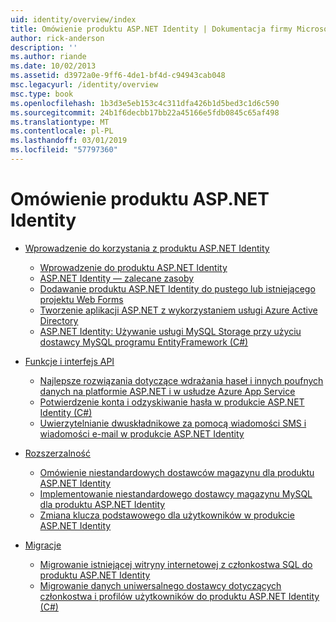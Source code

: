 ```yaml
---
uid: identity/overview/index
title: Omówienie produktu ASP.NET Identity | Dokumentacja firmy Microsoft
author: rick-anderson
description: ''
ms.author: riande
ms.date: 10/02/2013
ms.assetid: d3972a0e-9ff6-4de1-bf4d-c94943cab048
msc.legacyurl: /identity/overview
msc.type: book
ms.openlocfilehash: 1b3d3e5eb153c4c311dfa426b1d5bed3c1d6c590
ms.sourcegitcommit: 24b1f6decbb17bb22a45166e5fdb0845c65af498
ms.translationtype: MT
ms.contentlocale: pl-PL
ms.lasthandoff: 03/01/2019
ms.locfileid: "57797360"
---
```

<a name="aspnet-identity-overview"></a>Omówienie produktu ASP.NET Identity
====================
- [Wprowadzenie do korzystania z produktu ASP.NET Identity](getting-started/index.md)

    - [Wprowadzenie do produktu ASP.NET Identity](getting-started/introduction-to-aspnet-identity.md)
    - [ASP.NET Identity — zalecane zasoby](getting-started/aspnet-identity-recommended-resources.md)
    - [Dodawanie produktu ASP.NET Identity do pustego lub istniejącego projektu Web Forms](getting-started/adding-aspnet-identity-to-an-empty-or-existing-web-forms-project.md)
    - [Tworzenie aplikacji ASP.NET z wykorzystaniem usługi Azure Active Directory](getting-started/developing-aspnet-apps-with-windows-azure-active-directory.md)
    - [ASP.NET Identity: Używanie usługi MySQL Storage przy użyciu dostawcy MySQL programu EntityFramework (C#)](getting-started/aspnet-identity-using-mysql-storage-with-an-entityframework-mysql-provider.md)
- [Funkcje i interfejs API](features-api/index.md)

    - [Najlepsze rozwiązania dotyczące wdrażania haseł i innych poufnych danych na platformie ASP.NET i w usłudze Azure App Service](features-api/best-practices-for-deploying-passwords-and-other-sensitive-data-to-aspnet-and-azure.md)
    - [Potwierdzenie konta i odzyskiwanie hasła w produkcie ASP.NET Identity (C#)](features-api/account-confirmation-and-password-recovery-with-aspnet-identity.md)
    - [Uwierzytelnianie dwuskładnikowe za pomocą wiadomości SMS i wiadomości e-mail w produkcie ASP.NET Identity](features-api/two-factor-authentication-using-sms-and-email-with-aspnet-identity.md)
- [Rozszerzalność](extensibility/index.md)

    - [Omówienie niestandardowych dostawców magazynu dla produktu ASP.NET Identity](extensibility/overview-of-custom-storage-providers-for-aspnet-identity.md)
    - [Implementowanie niestandardowego dostawcy magazynu MySQL dla produktu ASP.NET Identity](extensibility/implementing-a-custom-mysql-aspnet-identity-storage-provider.md)
    - [Zmiana klucza podstawowego dla użytkowników w produkcie ASP.NET Identity](extensibility/change-primary-key-for-users-in-aspnet-identity.md)
- [Migracje](migrations/index.md)

    - [Migrowanie istniejącej witryny internetowej z członkostwa SQL do produktu ASP.NET Identity](migrations/migrating-an-existing-website-from-sql-membership-to-aspnet-identity.md)
    - [Migrowanie danych uniwersalnego dostawcy dotyczących członkostwa i profilów użytkowników do produktu ASP.NET Identity (C#)](migrations/migrating-universal-provider-data-for-membership-and-user-profiles-to-aspnet-identity.md)
